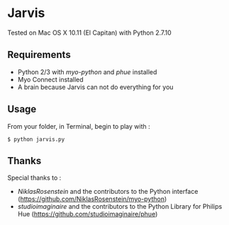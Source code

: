 # Jarvis

Tested on Mac OS X 10.11 (El Capitan) with Python 2.7.10

## Requirements
- Python 2/3 with _myo-python_ and _phue_ installed
- Myo Connect installed
- A brain because Jarvis can not do everything for you

## Usage

From your folder, in Terminal, begin to play with :
```
$ python jarvis.py
```

## Thanks

Special thanks to :
- _NiklasRosenstein_ and the contributors to the Python interface (https://github.com/NiklasRosenstein/myo-python)
- _studioimaginaire_ and the contributors to the Python Library for Philips Hue (https://github.com/studioimaginaire/phue)
